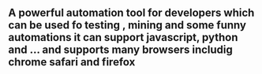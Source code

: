 ## A powerful automation tool for developers which can be used fo testing , mining and some funny automations it can support javascript, python and ... and supports many browsers includig chrome safari and firefox
